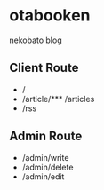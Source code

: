 otabooken
================

nekobato blog

## Client Route

* /
* /article/***
  /articles
* /rss


## Admin Route

* /admin/write
* /admin/delete
* /admin/edit
